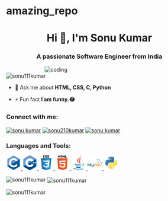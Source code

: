# amazing_repo
<h1 align="center">Hi 👋, I'm Sonu Kumar</h1>
<h3 align="center">A passionate Software Engineer from India</h3>

<img align="right" alt="coding" width="400" src="https://i.pinimg.com/originals/9c/18/fd/9c18fda9d8c4cf51e8bb2ac13e02dc93.gif">

<p align="left"> <img src="https://komarev.com/ghpvc/?username=sonu111kumar&label=Profile%20views&color=0e75b6&style=flat" alt="sonu111kumar" /> </p>

- 💬 Ask me about **HTML, CSS, C, Python**

- ⚡ Fun fact **I am funny.😂**

<h3 align="left">Connect with me:</h3>
<p align="left">
<a href="https://linkedin.com/in/sonu kumar" target="blank"><img align="center" src="https://raw.githubusercontent.com/rahuldkjain/github-profile-readme-generator/master/src/images/icons/Social/linked-in-alt.svg" alt="sonu kumar" height="30" width="40" /></a>
<a href="https://www.codechef.com/users/sonu210kumar" target="blank"><img align="center" src="https://cdn.jsdelivr.net/npm/simple-icons@3.1.0/icons/codechef.svg" alt="sonu210kumar" height="30" width="40" /></a>
<a href="https://www.hackerrank.com/sonu kumar" target="blank"><img align="center" src="https://raw.githubusercontent.com/rahuldkjain/github-profile-readme-generator/master/src/images/icons/Social/hackerrank.svg" alt="sonu kumar" height="30" width="40" /></a>
</p>

<h3 align="left">Languages and Tools:</h3>
<p align="left"> <a href="https://www.cprogramming.com/" target="_blank" rel="noreferrer"> <img src="https://raw.githubusercontent.com/devicons/devicon/master/icons/c/c-original.svg" alt="c" width="40" height="40"/> </a> <a href="https://www.w3schools.com/cpp/" target="_blank" rel="noreferrer"> <img src="https://raw.githubusercontent.com/devicons/devicon/master/icons/cplusplus/cplusplus-original.svg" alt="cplusplus" width="40" height="40"/> </a> <a href="https://www.w3schools.com/css/" target="_blank" rel="noreferrer"> <img src="https://raw.githubusercontent.com/devicons/devicon/master/icons/css3/css3-original-wordmark.svg" alt="css3" width="40" height="40"/> </a> <a href="https://www.w3.org/html/" target="_blank" rel="noreferrer"> <img src="https://raw.githubusercontent.com/devicons/devicon/master/icons/html5/html5-original-wordmark.svg" alt="html5" width="40" height="40"/> </a> <a href="https://www.java.com" target="_blank" rel="noreferrer"> <img src="https://raw.githubusercontent.com/devicons/devicon/master/icons/java/java-original.svg" alt="java" width="40" height="40"/> </a> <a href="https://www.mysql.com/" target="_blank" rel="noreferrer"> <img src="https://raw.githubusercontent.com/devicons/devicon/master/icons/mysql/mysql-original-wordmark.svg" alt="mysql" width="40" height="40"/> </a> <a href="https://www.python.org" target="_blank" rel="noreferrer"> <img src="https://raw.githubusercontent.com/devicons/devicon/master/icons/python/python-original.svg" alt="python" width="40" height="40"/> </a> </p>

<p><img align="left" src="https://github-readme-stats.vercel.app/api/top-langs?username=sonu111kumar&show_icons=true&locale=en&layout=compact" alt="sonu111kumar" /></p>

<p>&nbsp;<img align="center" src="https://github-readme-stats.vercel.app/api?username=sonu111kumar&show_icons=true&locale=en" alt="sonu111kumar" /></p>

<p><img align="center" src="https://github-readme-streak-stats.herokuapp.com/?user=sonu111kumar&" alt="sonu111kumar" /></p>
